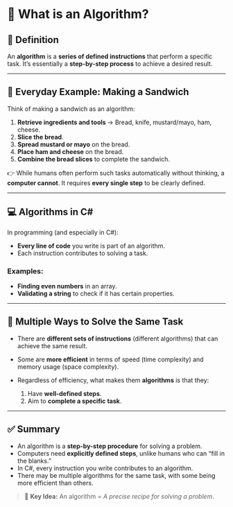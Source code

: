 # 🤔 What is an Algorithm?

## 📘 Definition

An **algorithm** is a **series of defined instructions** that perform a specific task. It’s essentially a **step-by-step process** to achieve a desired result.

---

## 🥪 Everyday Example: Making a Sandwich

Think of making a sandwich as an algorithm:

1. **Retrieve ingredients and tools** → Bread, knife, mustard/mayo, ham, cheese.
2. **Slice the bread**.
3. **Spread mustard or mayo** on the bread.
4. **Place ham and cheese** on the bread.
5. **Combine the bread slices** to complete the sandwich.

👉 While humans often perform such tasks automatically without thinking, a **computer cannot**. It requires **every single step** to be clearly defined.

---

## 💻 Algorithms in C\#

In programming (and especially in C#):

* **Every line of code** you write is part of an algorithm.
* Each instruction contributes to solving a task.

### Examples:

* **Finding even numbers** in an array.
* **Validating a string** to check if it has certain properties.

---

## 🔄 Multiple Ways to Solve the Same Task

* There are **different sets of instructions** (different algorithms) that can achieve the same result.
* Some are **more efficient** in terms of speed (time complexity) and memory usage (space complexity).
* Regardless of efficiency, what makes them **algorithms** is that they:

  1. Have **well-defined steps**.
  2. Aim to **complete a specific task**.

---

## ✅ Summary

* An algorithm is a **step-by-step procedure** for solving a problem.
* Computers need **explicitly defined steps**, unlike humans who can “fill in the blanks.”
* In C#, every instruction you write contributes to an algorithm.
* There may be multiple algorithms for the same task, with some being more efficient than others.

> 🔑 **Key Idea:** An algorithm = *A precise recipe for solving a problem*.
